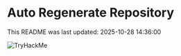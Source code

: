 # Auto Regenerate Repository

This README was last updated: 2025-10-28 14:36:00

 ![TryHackMe](https://tryhackme.com/badge/533634)
